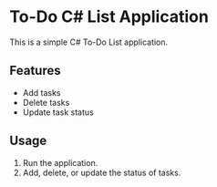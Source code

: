 # To-Do C# List Application

This is a simple  C# To-Do List application.

## Features
- Add tasks
- Delete tasks
- Update task status

## Usage
1. Run the application.
2. Add, delete, or update the status of tasks.

